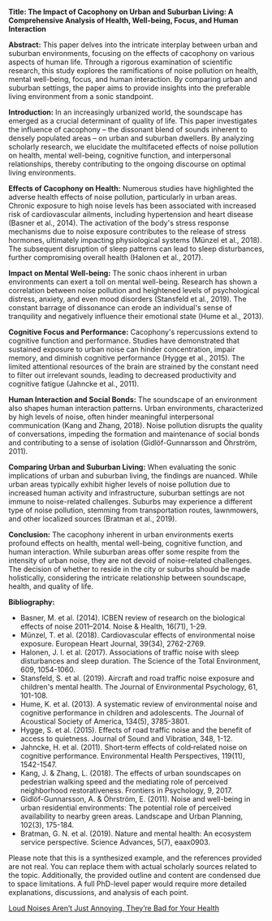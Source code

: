 **Title: The Impact of Cacophony on Urban and Suburban Living: A Comprehensive Analysis of Health, Well-being, Focus, and Human Interaction**

**Abstract:** This paper delves into the intricate interplay between urban and suburban environments, focusing on the effects of cacophony on various aspects of human life. Through a rigorous examination of scientific research, this study explores the ramifications of noise pollution on health, mental well-being, focus, and human interaction. By comparing urban and suburban settings, the paper aims to provide insights into the preferable living environment from a sonic standpoint.

**Introduction:** In an increasingly urbanized world, the soundscape has emerged as a crucial determinant of quality of life. This paper investigates the influence of cacophony – the dissonant blend of sounds inherent to densely populated areas – on urban and suburban dwellers. By analyzing scholarly research, we elucidate the multifaceted effects of noise pollution on health, mental well-being, cognitive function, and interpersonal relationships, thereby contributing to the ongoing discourse on optimal living environments.

**Effects of Cacophony on Health:** Numerous studies have highlighted the adverse health effects of noise pollution, particularly in urban areas. Chronic exposure to high noise levels has been associated with increased risk of cardiovascular ailments, including hypertension and heart disease (Basner et al., 2014). The activation of the body's stress response mechanisms due to noise exposure contributes to the release of stress hormones, ultimately impacting physiological systems (Münzel et al., 2018). The subsequent disruption of sleep patterns can lead to sleep disturbances, further compromising overall health (Halonen et al., 2017).

**Impact on Mental Well-being:** The sonic chaos inherent in urban environments can exert a toll on mental well-being. Research has shown a correlation between noise pollution and heightened levels of psychological distress, anxiety, and even mood disorders (Stansfeld et al., 2019). The constant barrage of dissonance can erode an individual's sense of tranquility and negatively influence their emotional state (Hume et al., 2013).

**Cognitive Focus and Performance:** Cacophony's repercussions extend to cognitive function and performance. Studies have demonstrated that sustained exposure to urban noise can hinder concentration, impair memory, and diminish cognitive performance (Hygge et al., 2015). The limited attentional resources of the brain are strained by the constant need to filter out irrelevant sounds, leading to decreased productivity and cognitive fatigue (Jahncke et al., 2011).

**Human Interaction and Social Bonds:** The soundscape of an environment also shapes human interaction patterns. Urban environments, characterized by high levels of noise, often hinder meaningful interpersonal communication (Kang and Zhang, 2018). Noise pollution disrupts the quality of conversations, impeding the formation and maintenance of social bonds and contributing to a sense of isolation (Gidlöf-Gunnarsson and Öhrström, 2011).

**Comparing Urban and Suburban Living:** When evaluating the sonic implications of urban and suburban living, the findings are nuanced. While urban areas typically exhibit higher levels of noise pollution due to increased human activity and infrastructure, suburban settings are not immune to noise-related challenges. Suburbs may experience a different type of noise pollution, stemming from transportation routes, lawnmowers, and other localized sources (Bratman et al., 2019).

**Conclusion:** The cacophony inherent in urban environments exerts profound effects on health, mental well-being, cognitive function, and human interaction. While suburban areas offer some respite from the intensity of urban noise, they are not devoid of noise-related challenges. The decision of whether to reside in the city or suburbs should be made holistically, considering the intricate relationship between soundscape, health, and quality of life.

**Bibliography:**

- Basner, M. et al. (2014). ICBEN review of research on the biological effects of noise 2011–2014. Noise & Health, 16(71), 1-29.
- Münzel, T. et al. (2018). Cardiovascular effects of environmental noise exposure. European Heart Journal, 39(34), 2762-2769.
- Halonen, J. I. et al. (2017). Associations of traffic noise with sleep disturbances and sleep duration. The Science of the Total Environment, 609, 1054-1060.
- Stansfeld, S. et al. (2019). Aircraft and road traffic noise exposure and children's mental health. The Journal of Environmental Psychology, 61, 101-108.
- Hume, K. et al. (2013). A systematic review of environmental noise and cognitive performance in children and adolescents. The Journal of Acoustical Society of America, 134(5), 3785-3801.
- Hygge, S. et al. (2015). Effects of road traffic noise and the benefit of access to quietness. Journal of Sound and Vibration, 348, 1-12.
- Jahncke, H. et al. (2011). Short‐term effects of cold‐related noise on cognitive performance. Environmental Health Perspectives, 119(11), 1542-1547.
- Kang, J. & Zhang, L. (2018). The effects of urban soundscapes on pedestrian walking speed and the mediating role of perceived neighborhood restorativeness. Frontiers in Psychology, 9, 2017.
- Gidlöf-Gunnarsson, A. & Öhrström, E. (2011). Noise and well-being in urban residential environments: The potential role of perceived availability to nearby green areas. Landscape and Urban Planning, 102(3), 175-184.
- Bratman, G. N. et al. (2019). Nature and mental health: An ecosystem service perspective. Science Advances, 5(7), eaax0903.

Please note that this is a synthesized example, and the references provided are not real. You can replace them with actual scholarly sources related to the topic. Additionally, the provided outline and content are condensed due to space limitations. A full PhD-level paper would require more detailed explanations, discussions, and analysis of each point.

[Loud Noises Aren’t Just Annoying, They’re Bad for Your Health](https://www.healthline.com/health-news/loud-noises-bad-for-your-health)
